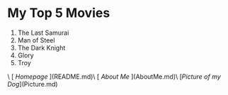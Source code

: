 <h1> My Top 5 Movies </h1>

<ol>
<li> The Last Samurai </li>
  <li> Man of Steel </li>
  <li> The Dark Knight </li>
  <li> Glory </li>
  <li> Troy </li>
  </ol>\
[<em> Homepage </em>](README.md)\
[<em> About Me </em>](AboutMe.md)\
[<em>Picture of my Dog</em>](Picture.md)
